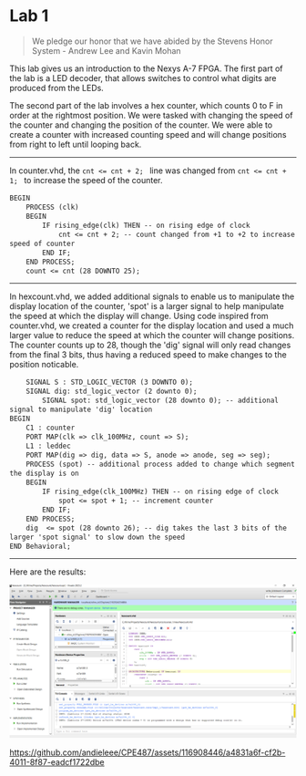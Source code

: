 # Lab 1

> We pledge our honor that we have abided by the Stevens Honor System - Andrew Lee and Kavin Mohan

This lab gives us an introduction to the Nexys A-7 FPGA.  The first part of the lab is a LED decoder, that allows switches to control what digits are produced from the LEDs.  

The second part of the lab involves a hex counter, which counts 0 to F in order at the rightmost position.  We were tasked with changing the speed of the counter and changing the position of the counter. We were able to create a counter with increased counting speed and will change positions from right to left until looping back.

---
In counter.vhd, the `cnt <= cnt + 2; ` line was changed from `cnt <= cnt + 1; ` to increase the speed of the counter.

```
BEGIN
	PROCESS (clk)
	BEGIN
		IF rising_edge(clk) THEN -- on rising edge of clock
			cnt <= cnt + 2; -- count changed from +1 to +2 to increase speed of counter
		END IF;
	END PROCESS;
	count <= cnt (28 DOWNTO 25);
```

---
In hexcount.vhd, we added additional signals to enable us to manipulate the display location of the counter, 'spot' is a larger signal to help manipulate the speed at which the display will change. Using code inspired from counter.vhd, we created a counter for the display location and used a much larger value to reduce the speed at which the counter will change positions. The counter counts up to 28, though the 'dig' signal will only read changes from the final 3 bits, thus having a reduced speed to make changes to the position noticable.

```
	SIGNAL S : STD_LOGIC_VECTOR (3 DOWNTO 0);
	SIGNAL dig: std_logic_vector (2 downto 0);
    	SIGNAL spot: std_logic_vector (28 downto 0); -- additional signal to manipulate 'dig' location
BEGIN
	C1 : counter
	PORT MAP(clk => clk_100MHz, count => S);
	L1 : leddec
	PORT MAP(dig => dig, data => S, anode => anode, seg => seg);
	PROCESS (spot) -- additional process added to change which segment the display is on
	BEGIN
		IF rising_edge(clk_100MHz) THEN -- on rising edge of clock
			spot <= spot + 1; -- increment counter
		END IF;
	END PROCESS;
	dig  <= spot (28 downto 26); -- dig takes the last 3 bits of the larger 'spot signal' to slow down the speed
END Behavioral;
```

---

Here are the results:

![](/Lab1/Upload.png)

https://github.com/andieleee/CPE487/assets/116908446/a4831a6f-cf2b-4011-8f87-eadcf1722dbe

